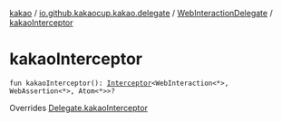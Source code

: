 [kakao](../../index.md) / [io.github.kakaocup.kakao.delegate](../index.md) / [WebInteractionDelegate](index.md) / [kakaoInterceptor](./kakao-interceptor.md)

# kakaoInterceptor

`fun kakaoInterceptor(): `[`Interceptor`](../../io.github.kakaocup.kakao.intercept/-interceptor/index.md)`<WebInteraction<*>, WebAssertion<*>, Atom<*>>?`

Overrides [Delegate.kakaoInterceptor](../-delegate/kakao-interceptor.md)

